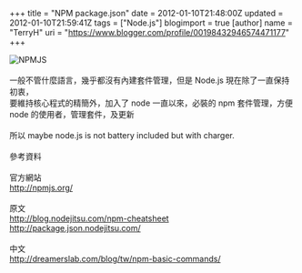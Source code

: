 +++
title = "NPM package.json"
date = 2012-01-10T21:48:00Z
updated = 2012-01-10T21:59:41Z
tags = ["Node.js"]
blogimport = true 
[author]
	name = "TerryH"
	uri = "https://www.blogger.com/profile/00198432946574471177"
+++

<img src="http://npmjs.org/npm.png" alt="NPMJS"><br /><br />一般不管什麼語言，幾乎都沒有內建套件管理，但是 Node.js 現在除了一直保持初衷，<br />要維持核心程式的精簡外，加入了 node 一直以來，必裝的 npm 套件管理，方便 node 的使用者，管理套件，及更新<br /><br />所以 maybe node.js is not battery included but with charger.<br /><br />參考資料<br /><br />官方網站<br /><a href="http://npmjs.org/">http://npmjs.org/</a><br /><br />原文<br /><a href="http://blog.nodejitsu.com/npm-cheatsheet">http://blog.nodejitsu.com/npm-cheatsheet</a><br /><a href="http://package.json.nodejitsu.com/">http://package.json.nodejitsu.com/</a><br /><br />中文<br /><a href="http://dreamerslab.com/blog/tw/npm-basic-commands/">http://dreamerslab.com/blog/tw/npm-basic-commands/</a>
